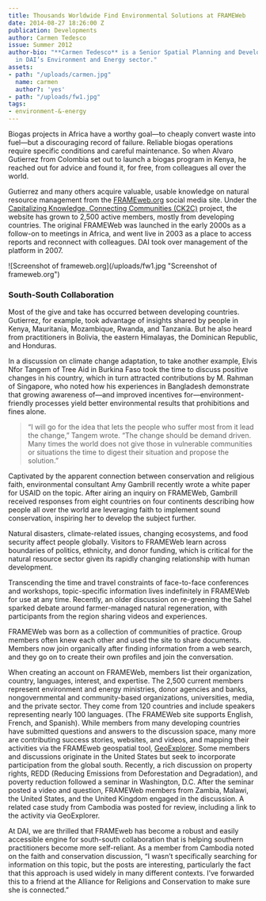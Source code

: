 ```yaml
---
title: Thousands Worldwide Find Environmental Solutions at FRAMEWeb
date: 2014-08-27 18:26:00 Z
publication: Developments
author: Carmen Tedesco
issue: Summer 2012
author-bio: "**Carmen Tedesco** is a Senior Spatial Planning and Development Specialist
  in DAI’s Environment and Energy sector."
assets:
- path: "/uploads/carmen.jpg"
  name: carmen
  author?: 'yes'
- path: "/uploads/fw1.jpg"
tags:
- environment-&-energy
---
```


<p>Biogas projects in Africa have a worthy goal—to cheaply convert waste into fuel—but a discouraging record of failure. Reliable biogas operations require specific conditions and careful maintenance. So when Alvaro Gutierrez from Colombia set out to launch a biogas program in Kenya, he reached out for advice and found it, for free, from colleagues all over the world.</p>


 <p>Gutierrez and many others acquire valuable, usable knowledge on natural resource management from the <a href="http://frameweb.org/">FRAMEweb.org</a> social media site. Under the <a href="http://dai.com/our-work/projects/worldwide%E2%80%94capitalizing-knowledge-connecting-communities-ck2c-program" target="blank">Capitalizing Knowledge, Connecting Communities (CK2C)</a> project, the website has grown to 2,500 active members, mostly from developing countries. The original FRAMEWeb was launched in the early 2000s as a follow-on to meetings in Africa, and went live in 2003 as a place to access reports and reconnect with colleagues. DAI took over management of the platform in 2007.
</p>
![Screenshot of frameweb.org](/uploads/fw1.jpg "Screenshot of frameweb.org") 
<h3>South-South Collaboration</h3>
<p>Most of the give and take has occurred between developing countries. Gutierrez, for example, took advantage of insights shared by people in Kenya, Mauritania, Mozambique, Rwanda, and Tanzania. But he also heard from practitioners in Bolivia, the eastern Himalayas, the Dominican Republic, and Honduras.</p>
<p>In a discussion on climate change adaptation, to take another example, Elvis Nfor Tangem of Tree Aid in Burkina Faso took the time to discuss positive changes in his country, which in turn attracted contributions by M. Rahman of Singapore, who noted how his experiences in Bangladesh demonstrate that growing awareness of—and improved incentives for—environment-friendly processes yield better environmental results that prohibitions and fines alone.</p>
<blockquote>“I will go for the idea that lets the people who suffer most from it lead the change,” Tangem wrote. “The change should be demand driven. Many times the world does not give those in vulnerable communities or situations the time to digest their situation and propose the solution.”</blockquote>
<p>Captivated by the apparent connection between conservation and religious faith, environmental consultant Amy Gambrill recently wrote a white paper for USAID on the topic. After airing an inquiry on FRAMEWeb, Gambrill received responses from eight countries on four continents describing how people all over the world are leveraging faith to implement sound conservation, inspiring her to develop the subject further.</p>
<p>Natural disasters, climate-related issues, changing ecosystems, and food security affect people globally. Visitors to FRAMEWeb learn across boundaries of politics, ethnicity, and donor funding, which is critical for the natural resource sector given its rapidly changing relationship with human development.</p>
<p>Transcending the time and travel constraints of face-to-face conferences and workshops, topic-specific information lives indefinitely in FRAMEWeb for use at any time. Recently, an older discussion on re-greening the Sahel sparked debate around farmer-managed natural regeneration, with participants from the region sharing videos and experiences.</p>
<p>FRAMEWeb was born as a collection of communities of practice. Group members often knew each other and used the site to share documents. Members now join organically after finding information from a web search, and they go on to create their own profiles and join the conversation.</p>
<p>When creating an account on FRAMEWeb, members list their organization, country, languages, interest, and expertise. The 2,500 current members represent environment and energy ministries, donor agencies and banks, nongovernmental and community-based organizations, universities, media, and the private sector. They come from 120 countries and include speakers representing nearly 100 languages. (The FRAMEWeb site supports English, French, and Spanish). While members from many developing countries have submitted questions and answers to the discussion space, many more are contributing success stories, websites, and videos, and mapping their activities via the FRAMEweb geospatial tool, <a href="http://gis.frameweb.org/default.htm">GeoExplorer</a>. Some members and discussions originate in the United States but seek to incorporate participation from the global south. Recently, a rich discussion on property rights, REDD (Reducing Emissions from Deforestation and Degradation), and poverty reduction followed a seminar in Washington, D.C. After the seminar posted a video and question, FRAMEWeb members from Zambia, Malawi, the United States, and the United Kingdom engaged in the discussion. A related case study from Cambodia was posted for review, including a link to the activity via GeoExplorer.</p>
<p>At DAI, we are thrilled that FRAMEweb has become a robust and easily accessible engine for south-south collaboration that is helping southern practitioners become more self-reliant. As a member from Cambodia noted on the faith and conservation discussion, “I wasn’t specifically searching for information on this topic, but the posts are interesting, particularly the fact that this approach is used widely in many different contexts. I’ve forwarded this to a friend at the Alliance for Religions and Conservation to make sure she is connected.”</p>
